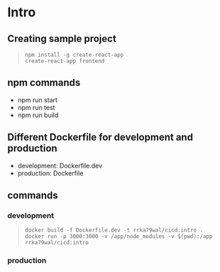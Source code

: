 # Intro

## Creating sample project
> `npm install -g create-react-app`  
> `create-react-app frontend`

## npm commands

- npm run start
- npm run test
- npm run build

## Different Dockerfile for development and production

- development: Dockerfile.dev
- production: Dockerfile

## commands

### development 
> `docker build -f Dockerfile.dev -t rrka79wal/cicd:intro .`  
> `docker run -p 3000:3000 -v /app/node_modules -v $(pwd):/app rrka79wal/cicd:intro`

### production
